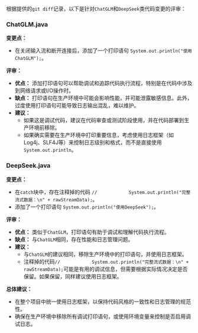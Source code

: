 根据提供的`git diff`记录，以下是针对`ChatGLM`和`DeepSeek`类代码变更的评审：

### ChatGLM.java

**变更点：**
- 在关闭输入流和断开连接后，添加了一个打印语句 `System.out.println("使用ChatGLM");`。

**评审：**
- **优点：** 添加打印语句可以帮助调试和追踪代码执行流程，特别是在代码中涉及到网络请求或I/O操作时。
- **缺点：** 打印语句在生产环境中可能会影响性能，并可能泄露敏感信息。此外，过度使用打印语句可能导致日志输出混乱，难以维护。
- **建议：** 
  - 如果这是调试代码，建议在代码审查或测试阶段使用，并在代码部署到生产环境前移除。
  - 如果确实需要在生产环境中打印重要信息，考虑使用日志框架（如Log4j、SLF4J等）来控制日志级别和格式，而不是直接使用`System.out.println`。

### DeepSeek.java

**变更点：**
- 在`catch`块中，存在注释掉的代码 `//            System.out.println("完整流式数据：\n" + rawStreamData);`。
- 添加了一个打印语句 `System.out.println("使用DeepSeek");`。

**评审：**
- **优点：** 类似于`ChatGLM`，打印语句有助于调试和理解代码执行流程。
- **缺点：** 与`ChatGLM`相同，存在性能和日志管理问题。
- **建议：**
  - 与`ChatGLM`的建议相同，移除生产环境中的打印语句，并使用日志框架。
  - 注释掉的代码`//            System.out.println("完整流式数据：\n" + rawStreamData);`可能是有用的调试信息，但需要根据实际情况决定是否保留。如果保留，同样建议使用日志框架。

**总体建议：**
- 在整个项目中统一使用日志框架，以保持代码风格的一致性和日志管理的规范性。
- 确保在生产环境中移除所有调试打印语句，或使用环境变量来控制是否启用调试日志。
